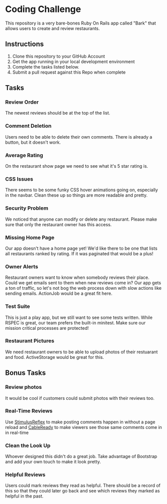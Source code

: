 # Coding Challenge

This repository is a very bare-bones Ruby On Rails app called "Bark" that allows users to create and review restaurants. 

## Instructions

1. Clone this repository to your GitHub Account
2. Get the app running in your local development environment
3. Complete the tasks listed below. 
4. Submit a pull request against this Repo when complete

## Tasks

### Review Order

The newest reviews should be at the top of the list. 

### Comment Deletion

Users need to be able to delete their own comments. There is already a button, but it doesn't work. 

### Average Rating

On the restaurant show page we need to see what it's 5 star rating is. 

### CSS Issues
There seems to be some funky CSS hover animations going on, especially in
the navbar. Clean these up so things are more readable and pretty. 

### Security Problem

We noticed that anyone can modify or delete any restaurant. Please make sure 
that only the restaurant owner has this access. 

### Missing Home Page

Our app doesn't have a home page yet! We'd like there to be one that lists all
restaurants ranked by rating. If it was paginated that would be a plus! 

### Owner Alerts

Restaurant owners want to know when somebody reviews their place. Could we get emails 
sent to them when new reviews come in? Our app gets a ton of traffic, so let's not
bog the web process down with slow actions like sending emails. ActionJob would be a 
great fit here. 

### Test Suite

This is just a play app, but we still want to see some tests written. While RSPEC is great, our team prefers the built-in minitest. Make sure our mission critical processes
are protected! 

### Restaurant Pictures

We need restaurant owners to be able to upload photos of their restuarant and food. ActiveStorage would be great for this. 

## Bonus Tasks

### Review photos

It would be cool if customers could submit photos with their reviews too.

### Real-Time Reviews

Use [StimulusReflex](https://docs.stimulusreflex.com) to make posting comments happen in without a page reload and [CableReady](https://cableready.stimulusreflex.com) to make viewers see those same comments come in in real-time

### Clean the Look Up

Whoever designed this didn't do a great job. Take advantage of Bootstrap and add your own touch to make it look pretty.

### Helpful Reviews

Users could mark reviews they read as helpful. There should be a record of this so that they could later go back and see which reviews
they marked as helpful in the past. 